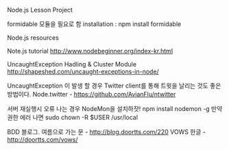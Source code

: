 Node.js Lesson Project

formidable 모듈을 필요로 함
installation : npm install formidable

Node.js resources

Note.js tutorial
http://www.nodebeginner.org/index-kr.html

UncaughtException Hadling & Cluster Module
http://shapeshed.com/uncaught-exceptions-in-node/

UncaughtException 이 발생 할 경우 Twitter client를 통해 트윗을 날리는 것도 좋은 방법이다.
Node.twitter - https://github.com/AvianFlu/ntwitter

서버 재실행시 오류 나는 경우
NodeMon을 설치하잣!
npm install nodemon -g
만약 권한 에러 나면
sudo chown -R $USER /usr/local

BDD
 블로그. 여름으로 가는 문 - http://blog.doortts.com/220 
 VOWS  한글 - http://doortts.com/vows/


